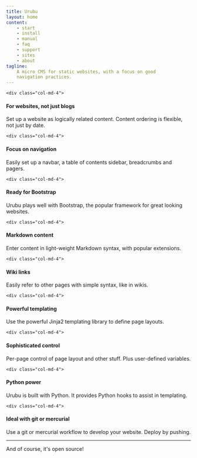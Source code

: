 ```yaml
---
title: Urubu 
layout: home
content:
    - start 
    - install
    - manual 
    - faq
    - support
    - sites
    - about
tagline:
    A micro CMS for static websites, with a focus on good
    navigation practices.
---
```

<div class="row">

    <div class="col-md-4">
<h4>For websites, not just blogs</h4>
<p>
Set up a website as logically related content. Content
ordering is flexible, not just by date.
</p>  
    </div>

    <div class="col-md-4">
<h4>Focus on navigation</h4>
<p>
Easily set up a navbar, a table of contents sidebar,
breadcrumbs and pagers. 
</p>
    </div>

    <div class="col-md-4">
<h4>Ready for Bootstrap</h4>
<p>
Urubu plays well with Bootstrap, the popular framework
for great looking websites.
</p>
    </div>

<div class="clearfix visible-md visible-lg"></div>

    <div class="col-md-4">
<h4>Markdown content</h4>
<p>
Enter content in light-weight Markdown syntax, with
popular extensions.
</p>
    </div>

    <div class="col-md-4">
<h4>Wiki links</h4>
<p>
Easily refer to other pages with
simple syntax, like in wikis. 
</p>
    </div> 

    <div class="col-md-4">
<h4>Powerful templating</h4>
<p>
Use the powerful Jinja2 templating library to 
define page layouts.
</p>  
    </div>

<div class="clearfix visible-md visible-lg"></div>

    <div class="col-md-4">
<h4>Sophisticated control</h4>
<p>
  Per-page control of page layout 
  and other stuff. Plus
  user-defined variables.  
</p>  
    </div>

    <div class="col-md-4">
<h4>Python power</h4>
<p>
Urubu is built with Python. It provides Python hooks
to assist in templating.   
</p>  
    </div>

    <div class="col-md-4">
<h4>Ideal with git or mercurial</h4>
<p>
Use a git or mercurial workflow to develop
your website. Deploy by pushing.
</p>
    </div>

</div>

<hr class="half-rule">


<div class="row">
  <div class="col-md-8 col-md-offset-2 text-center">
    <p class="lead">And of course, it's open source!</p>  
  </div>
</div>
